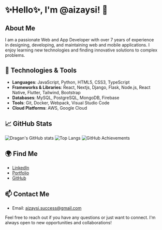 
<!---
aizaysi/aizaysi is a ✨ special ✨ repository because its `README.md` (this file) appears on your GitHub profile.
You can click the Preview link to take a look at your changes.
--->
# ✨Hello✨, I'm @aizaysi! 👋

## About Me
I am a passionate Web and App Developer with over 7 years of experience in designing, developing, and maintaining web and mobile applications.
I enjoy learning new technologies and finding innovative solutions to complex problems. 

## 🔧 Technologies & Tools
- **Languages**: JavaScript, Python, HTML5, CSS3, TypeScript
- **Frameworks & Libraries**: React, Nextjs, Django, Flask, Node.js, React Native, Flutter, Tailwind, Bootstrap
- **Databases**: MySQL, PostgreSQL, MongoDB, Firebase
- **Tools**: Git, Docker, Webpack, Visual Studio Code
- **Cloud Platforms**: AWS, Google Cloud

## 📈 GitHub Stats
![Dragan's GitHub stats](https://github-readme-stats.vercel.app/api?username=aizaysi&show_icons=true&theme=radical)
![Top Langs](https://github-readme-stats.vercel.app/api/top-langs/?username=aizaysi&layout=compact&theme=radical)
![GitHub Achievements](https://github-profile-trophy.vercel.app/?username=aizaysi&theme=radical)
## 🌍 Find Me
- [LinkedIn]( https://www.linkedin.com/in/dragan-mickovski-7978022bb)
- [Portfolio](https://aizaysi.github.io/typescript_portfolio/)
- [GitHub](https://github.com/aizaysi)


## 📫 Contact Me
- Email: aizaysi.success@gmail.com


Feel free to reach out if you have any questions or just want to connect. I'm always open to new opportunities and collaborations!
